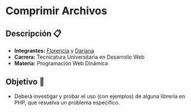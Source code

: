 # Comprimir Archivos
## Descripción 📋
- **Integrantes:** [Florencia](https://github.com/florencianionquepan) y [Dariana](https://github.com/darianasm)
- **Carrera:** Tecnicatura Universitaria en Desarrollo Web
- **Materia:** Programación Web Dinámica
## Objetivo 📌
- Deberá investigar y probar el uso (con ejemplos) de alguna librería en PHP, que resuelva un problema específico.
